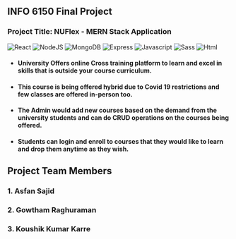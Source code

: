 <h2>INFO 6150 Final Project</h2>

<h3>Project Title: NUFlex - MERN Stack Application</h3>

<p>
  <img alt="React" src="https://img.shields.io/badge/React-20232A?style=for-the-badge&logo=react&logoColor=61DAFB" />
  <img alt="NodeJS" src="https://img.shields.io/badge/Node.js-43853D?style=for-the-badge&logo=node.js&logoColor=white" />
  <img alt="MongoDB" src="https://img.shields.io/badge/MongoDB-4EA94B?style=for-the-badge&logo=mongodb&logoColor=white" />
  <img alt="Express" src="https://img.shields.io/badge/Express.js-404D59?style=for-the-badge" />
  <img alt="Javascript" src="https://img.shields.io/badge/JavaScript-F7DF1E?style=for-the-badge&logo=javascript&logoColor=black" />
  <img alt="Sass" src="https://img.shields.io/badge/Sass-CC6699?style=for-the-badge&logo=sass&logoColor=white" />
  <img alt="Html" src="https://img.shields.io/badge/HTML-239120?style=for-the-badge&logo=html5&logoColor=white" />
</p>

<ul>

<li><h4>University Offers online Cross training platform to learn and excel in skills that is outside your course curriculum.</h4></li>

<li><h4>This course is being offered hybrid due to Covid 19 restrictions and few classes are offered in-person too.</h4></li>

<li><h4>The Admin would add new courses based on the demand from the university students and can do CRUD operations on the courses being offered.</h4></li>

<li><h4>Students can login and enroll to courses that they would like to learn and drop them anytime as they wish.</h4></li>

</ul>

<h2>Project Team Members</h2>

<h3>1. Asfan Sajid</h3>
<h3>2. Gowtham Raghuraman</h3>
<h3>3. Koushik Kumar Karre</h3>
